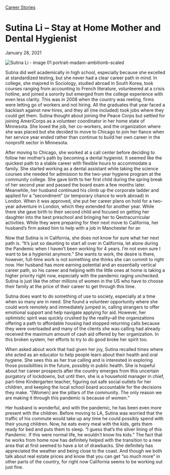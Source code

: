 [//]: # (title: Sutina Li –Stay at Home Mother and Dental Hygienist)

[//]: # (main_image: https://madamambition.com/wp-content/uploads/2023/01/Sutina-Li-image-01-portrait-madam-ambitionb-scaled-1.jpg)

[Career Stories](https://madamambition.com/category/career-stories/)

Sutina Li – Stay at Home Mother and Dental Hygienist
====================================================

January 28, 2021

![](https://madamambition.com/wp-content/uploads/2023/01/Sutina-Li-image-01-portrait-madam-ambitionb-scaled-1.jpg "Sutina Li - image 01 portrait-madam-ambitionb-scaled")

Sutina did well academically in high school, especially because she excelled at standardized testing, but she never had a clear career path in mind. In college, she majored in Sociology, studied abroad in South Korea, took courses ranging from accounting to French literature, volunteered at a crisis hotline, and joined a sorority but emerged from the college experience with even less clarity. This was in 2008 when the country was reeling, firms were letting go of workers and not hiring. All the graduates that year faced a backlash against new hires, and they all (me included) took jobs where they could get them. Sutina thought about joining the Peace Corps but settled for joining AmeriCorps as a volunteer coordinator in her home state of Minnesota. She loved the job, her co-workers, and the organization where she was placed but she decided to move to Chicago to join her fiance when her service year ended rather than continue to build her own career in the nonprofit sector in Minnesota.

After moving to Chicago, she worked at a call center before deciding to follow her mother’s path by becoming a dental hygienist. It seemed like the quickest path to a stable career with flexible hours to accommodate a family. She started working as a dental assistant while taking the science courses she needed for admission to the two-year hygiene program at the community college. She gave birth to her first child during the spring break of her second year and passed the board exam a few months later. Meanwhile, her husband continued his climb up the corporate ladder and applied for a “secondment” (or temporary chance to work abroad) in London. When it was approved, she put her career plans on hold for a two-year adventure in London, which they extended for another year. While there she gave birth to their second child and focused on getting her daughter into the best preschool and bringing her to Qextracurricular activities. While they were preparing for their next move to California, her husband’s firm asked him to help with a job in Manchester for an

Now that Sutina is in California, she does not know for sure what her next path is. “It’s just so daunting to start all over in California, let alone during the Pandemic when I haven’t been working for 4 years. I’m not even sure I want to be a hygienist anymore.” She wants to work, the desire is there, however, full-time work is not something she thinks she can commit to right now. Her husband has more earning potential and an essentially vertical career path, so his career and helping with the little ones at home is taking a higher priority right now, especially with the pandemic raging unchecked. Sutina is just like the other millions of women in the US who have to choose their family at the price of their career to get through this time.

Sutina does want to do something of use to society, especially at a time when so many are in need. She found a volunteer opportunity where she could work remotely and immediately jumped in, calling strangers to offer emotional support and help navigate applying for aid. However, her optimistic spirit was quickly crushed by the reality–all the organizations offering a path to affordable housing had stopped returning calls because they were overloaded and many of the clients she was calling had already received the maximum amount of cash aid offered by her organization. In this broken system, her efforts to try to do good broke her spirit too.

When asked about work that had given her joy, Sutina recalled times where she acted as an educator to help people learn about their health and oral hygiene. She sees this as her true calling and is interested in exploring those possibilities in the future, possibly in public health. She is hopeful about her career prospects after the country emerges from this uncertain purgatory of lockdowns, but until then, she is a household manager in chief, part-time Kindergarten teacher, figuring out safe social outlets for her children, and keeping the local school board accountable for the decisions they make. “[Women] are the pillars of the community. The only reason we are making it through this pandemic is because of women.”

Her husband is wonderful, and with the pandemic, he has been even more present with the children. Before moving to LA, Sutina was worried that the traffic of his commute would take up any time he could possibly spend with their young children. Now, he eats every meal with the kids, gets them ready for bed and puts them to sleep. “I guess that’s the silver lining of this Pandemic. If this were normal life, he wouldn’t know his kids.” The fact that he works from home now has definitely helped with the transition to a new area that at first seemed to have a lot of drawbacks. She definitely has appreciated the weather and being close to the coast. And though we both talk about real estate prices and know that you can get “so much more” in other parts of the country, for right now California seems to be working out just fine.